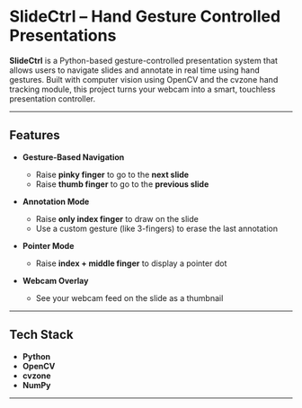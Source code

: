 # SlideCtrl – Hand Gesture Controlled Presentations

**SlideCtrl** is a Python-based gesture-controlled presentation system that allows users to navigate slides and annotate in real time using hand gestures. Built with computer vision using OpenCV and the cvzone hand tracking module, this project turns your webcam into a smart, touchless presentation controller.

---

## Features

- **Gesture-Based Navigation**
  - Raise **pinky finger** to go to the **next slide**
  - Raise **thumb finger** to go to the **previous slide**

- **Annotation Mode**
  - Raise **only index finger** to draw on the slide
  - Use a custom gesture (like 3-fingers) to erase the last annotation

- **Pointer Mode**
  - Raise **index + middle finger** to display a pointer dot

- **Webcam Overlay**
  - See your webcam feed on the slide as a thumbnail

---

## Tech Stack

- **Python**
- **OpenCV**
- **cvzone**
- **NumPy**

---



